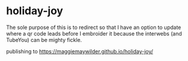 # holiday-joy
The sole purpose of this is to redirect so that I have an option to update where a qr code leads before I embroider it because the interwebs (and TubeYou) can be mighty fickle.

publishing to https://maggiemaywilder.github.io/holiday-joy/
